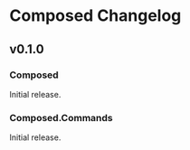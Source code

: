 # Composed Changelog

## v0.1.0

### Composed

Initial release.

### Composed.Commands

Initial release.
